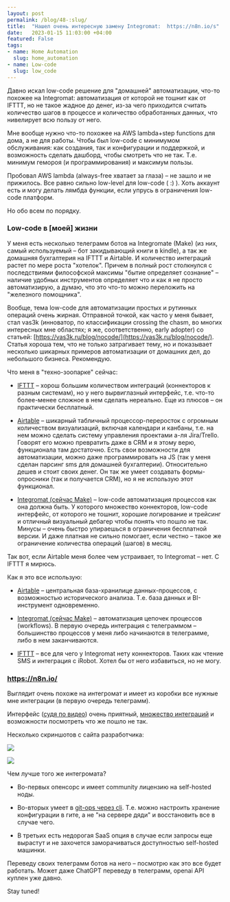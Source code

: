 ```yaml
---
layout: post
permalink: /blog/48-:slug/
title:  "Нашел очень интересную замену Integromat:  https://n8n.io/s"
date:   2023-01-15 11:03:00 +04:00
featured: False
tags: 
- name: Home Automation
  slug: home_automation
- name: Low-code
  slug: low_code
---
```


Давно искал low-code решение для "домашней" автоматизации, что-то похожее на Integromat: автоматизация от которой не тошнит как от IFTTT, но не такое жадное до денег,
 из-за чего приходится считать количество шагов в процессе и количество обработанных данных, что нивелирует всю пользу от него.  

Мне вообще нужно что-то похожее на AWS lambda+step functions для дома, а не для работы. Чтобы был low-code с минимумом обслуживания: как создания, так и конфигурации и поддержкой, и возможность сделать дашборд, чтобы смотреть что не так. Т.е. минимум гемороя (и программирования) и максимум пользы. 

Пробовал AWS lambda (always-free хватает за глаза) – не зашло и не прижилось. Все равно сильно low-level для low-code ( :) ). Хоть аккаунт есть и могу делать лямбда функции, если упрусь в ограничения low-code платформ.

Но обо всем по порядку.

### Low-code в [моей] жизни

У меня есть несколько телеграмм ботов на Integromate (Make) (из них, самый используемый – бот закидывающий книги в kindle), а так же домашняя бухгалтерия на IFTTT и Airtable. И количество интеграций растет по мере роста "хотелок". Причем в полный рост столкнулся с последствиями философской максимы "бытие определяет сознание" – наличие удобных инструментов определяет что и как я не просто автоматизирую, а думаю, что это что-то можно переложить на "железного помощника".

Вообще, тема low-code для автоматизации простых и рутинных операций очень жирная. Отправной точкой, как часто у меня бывает, стал vas3k (инноватор, по классификации crossing the chasm, во многих интересных мне областях; я же, соответственно, early adopter) со статьей: [https://vas3k.ru/blog/nocode/](https://vas3k.ru/blog/nocode/). Статья хороша тем, что не только затрагивает тему, но и показывает несколько шикарных примеров автоматизации от домашних дел, до небольшого бизнеса. Рекомендую.

Что меня в "техно-зоопарке" сейчас:

- [IFTTT](https://ifttt.com/) – хорош большим количеством интеграций (коннекторов к разным системам), но у него вырвиглазный интерфейс, т.е. что-то более-менее сложное в нем сделать нереально. Еще из плюсов – он практически бесплатный.

- [Airtable](https://www.airtable.com/) – шикарный табличный процессор-переросток с огромным количеством визуализаций, включая календари и канбаны, т.е. на нем можно сделать систему управления проектами а-ля Jira/Trello. Говорят его можно превратить даже в CRM и я этому верю, функционала там достаточно. Есть свои возможности для автоматизации, можно даже программировать на JS (так у меня сделан парсинг sms для домашней бухгалтерии). Относительно дешев и стоит своих денег. Он так же умеет создавать формы-опросники (так и получается CRM), но я не использую этот функционал.

- [Integromat (сейчас Make)](https://www.make.com/) – low-code автоматизация процессов как она должна быть. У которого множество коннекторов, low-code интерфейс, от которого не тошнит, хорошие логирование и трейсинг и отличный визуальный дебагер чтобы понять что пошло не так. Минусы – очень быстро упираешься в ограничения бесплатной версии. И даже платная не сильно помогает, если честно – такое же ограничение количества операций (шагов) в месяц.

Так вот, если Airtable меня более чем устраивает, то Integromat – нет. С IFTTT я мирюсь.

Как я это все использую:

 - [Airtable](https://www.airtable.com/) – центральная база-хранилице данных-процессов, с возможностью исторического анализа. Т.е. база данных и BI-инструмент одновременно. 

- [Integromat (сейчас Make)](https://www.make.com/) – автоматизация цепочек процессов (workflows). В первую очередь интеграция с телеграммом – большинство процессов у меня либо начинаются в телеграмме, либо в нем заканчиваются.

- [IFTTT](https://ifttt.com/) – все для чего у Integromat нету коннекторов. Таких как чтение SMS и интеграция с iRobot. Хотел бы от него избавиться, но не могу.

### https://n8n.io/

Выглядит очень похоже на интегромат и имеет из коробки все нужные мне интеграции (в первую очередь телеграмм).

Интерфейс ([судя по видео](https://www.youtube.com/watch?v=RpjQTGKm-ok)) очень приятный, [множество интеграций](https://n8n.io/integrations/) и возможности посмотреть что же пошло не так.

Несколько скриншотов с сайта разработчика:

![](https://firebasestorage.googleapis.com/v0/b/firescript-577a2.appspot.com/o/imgs%2Fapp%2FAndrei_Knowledge_Base%2Fk2M4-zea0X.png?alt=media&token=68d2f892-af7f-4cec-b3f2-5bce9612d9fb)

![](https://firebasestorage.googleapis.com/v0/b/firescript-577a2.appspot.com/o/imgs%2Fapp%2FAndrei_Knowledge_Base%2FxuHNIla-X3.png?alt=media&token=2c2ee095-5602-4d4b-87c5-749dde89bfc3)

Чем лучше того же интегромата?

- Во-первых опенсорс и имеет community лицензию на self-hosted ноды.

- Во-вторых умеет в [git-ops через cli](https://docs.n8n.io/reference/cli-commands/). Т.е. можно настроить хранение конфигурации в гите, а не "на сервере дяди" и восстановить все в случае чего.

- В третьих есть недорогая SaaS опция в случае если запросы еще вырастут и не захочется заморачиваться доступностью self-hosted машинки.

Переведу своих телеграмм ботов на него – посмотрю как это все будет работать. Может даже ChatGPT переведу в телеграмм, openai API куплен уже давно. 

Stay tuned!
